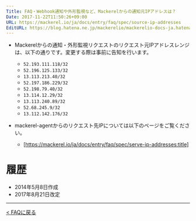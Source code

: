 ```yaml
---
Title: FAQ・Webhook通知や外形監視など、Mackerelからの通知元IPアドレスは？
Date: 2017-11-22T11:50:26+09:00
URL: https://mackerel.io/ja/docs/entry/faq/spec/source-ip-addresses
EditURL: https://blog.hatena.ne.jp/mackerelio/mackerelio-docs-ja.hatenablog.mackerel.io/atom/entry/8599973812319463896
---
```


* Mackerelからの通知・外形監視リクエストのリクエスト元IPアドレスレンジは、以下の通りです。変更する際は事前に告知を行います。
  * `52.193.111.118/32`
  * `52.196.125.133/32`
  * `13.113.213.40/32`
  * `52.197.186.229/32`
  * `52.198.79.40/32`
  * `13.114.12.29/32`
  * `13.113.240.89/32`
  * `52.68.245.9/32`
  * `13.112.142.176/32`

* mackerel-agentからのリクエスト先IPについては以下のページをご覧ください。
  * [https://mackerel.io/ja/docs/entry/faq/spec/serve-ip-addresses:title]

# 履歴
* 2014年5月8日作成
* 2017年8月21日改定

---

[< FAQに戻る](https://mackerel.io/ja/docs/entry/faq)
